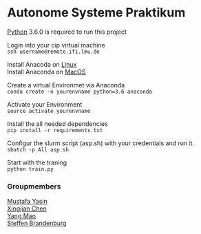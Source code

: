 # Autonome Systeme Praktikum
[Python](https://www.python.org/downloads/) 3.6.0 is required to run this project

Login into your cip virtual machine\
`ssh username@remote.ifi.lmu.de`

Install Anacoda on [Linux](https://docs.anaconda.com/anaconda/install/linux/)\
Install Anaconda on [MacOS](https://docs.anaconda.com/anaconda/install/mac-os/)

Create a virtual Environmet via Anaconda\
`conda create -n yourenvname python=3.6 anaconda`

Activate your Environment\
`source activate yourenvname`

Install the all needed dependencies\
`pip install -r requirements.txt`

Configur the slurm script (asp.sh) with your credentials and run it.\
`sbatch -p All asp.sh`

Start with the traning\
`python train.py`


### Groupmembers
[Mustafa Yasin](https://github.com/MustafaYasin)\
[Xingjian Chen](https://github.com/marcchan)\
[Yang Mao](https://github.com/leo-mao)\
[Steffen Brandenburg](https://github.com/SteffenBr)
